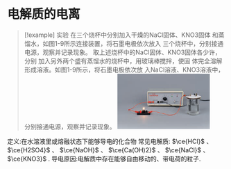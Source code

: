 
# 电解质的电离

> [!example] 实验
> 在三个烧杯中分别加入干燥的NaCl固体、KNO3固体 和蒸馏水，如图1-9所示连接装置，将石墨电极依次放入 三个烧杯中，分别接通电源，观察并记录现象。
> 取上述烧杯中的NaCl固体、KNO3固体各少许，分别 加入另外两个盛有蒸馏水的烧杯中，用玻璃棒搅拌，使固 体完全溶解形成溶液。如图1-9所示，将石墨电极依次放 入NaCl溶液、KNO3溶液中，分别接通电源，观察并记录现象。
> ![Pasted image 20240901214319](assets/Pasted%20image%2020240901214319.png)

定义:在水溶液里或熔融状态下能够导电的化合物
常见电解质: $\ce{HCl}$ 、 $\ce{H2SO4}$ 、 $\ce{NaOH}$ 、 $\ce{Ca(OH)2}$ 、 $\ce{NaCl}$ 、 $\ce{KNO3}$ .
导电原因:电解质中存在能够自由移动的、带电荷的粒子.

